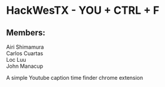 # HackWesTX - YOU + CTRL + F  
## Members:  
Airi Shimamura  
Carlos Cuartas    
Loc Luu  
John Manacup  


A simple Youtube caption time finder chrome extension  
